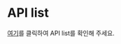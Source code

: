 # API list
[여기](https://docs.google.com/spreadsheets/d/1cjfIKUA0aEP9CRh0r0oDqfwAzyGT3SXrDHrLfallOOE/edit?usp=sharing)를 클릭하여 API list를 확인해 주세요.
